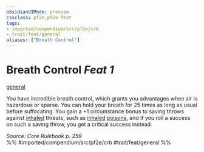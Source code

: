 ```yaml
---
obsidianUIMode: preview
cssclass: pf2e,pf2e-feat
tags:
- imported/compendium/src/pf2e/crb
- trait/feat/general
aliases: ["Breath Control"]
---
```

# Breath Control  *Feat 1*  
[general](general.md)  


You have incredible breath control, which grants you advantages when air is hazardous or sparse. You can hold your breath for 25 times as long as usual before suffocating. You gain a +1 circumstance bonus to saving throws against [inhaled](inhaled.md) threats, such as [inhaled](inhaled.md) [poisons](rules/traits/poison.md), and if you roll a success on such a saving throw, you get a critical success instead.

*Source: Core Rulebook p. 259*  
%% #imported/compendium/src/pf2e/crb #trait/feat/general %%